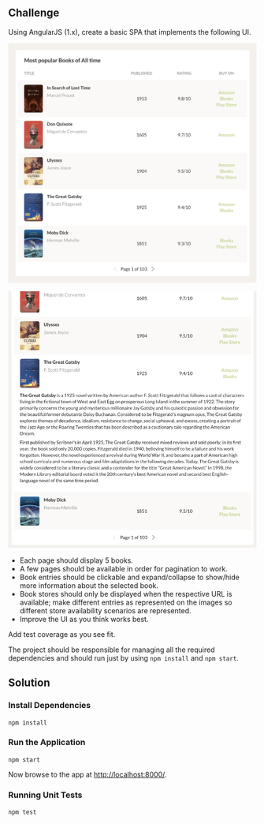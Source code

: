 ## Challenge

Using AngularJS (1.x), create a basic SPA that implements the following UI.

![AngularJS 1](./images/node_4-01.png "AngularJS 1")

![AngularJS 2](./images/node_4-02.png "AngularJS 2")

- Each page should display 5 books.
- A few pages should be available in order for pagination to work.
- Book entries should be clickable and expand/collapse to show/hide more information about the selected book.
- Book stores should only be displayed when the respective URL is available; make different entries as represented on the images so different store availability scenarios are represented.
- Improve the UI as you think works best.

Add test coverage as you see fit.

The project should be responsible for managing all the required dependencies and should run just by using `npm install` and `npm start`.

## Solution

### Install Dependencies

```
npm install
```

### Run the Application

```
npm start
```

Now browse to the app at [http://localhost:8000/](http://localhost:8000/).

### Running Unit Tests

```
npm test
```